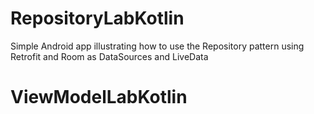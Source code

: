 # RepositoryLabKotlin

Simple Android app illustrating how to use the Repository pattern using Retrofit and Room as DataSources and LiveData
# ViewModelLabKotlin
